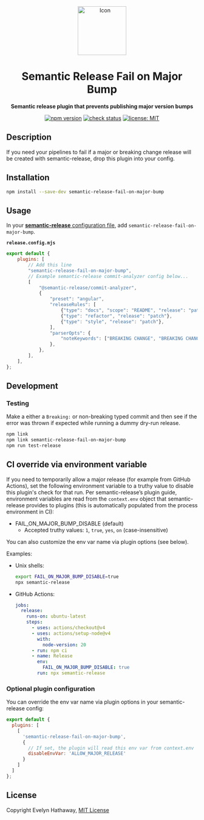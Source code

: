 <div align="center">

<img alt="Icon" width="128" height="128" align="center" src=".github/icon.png"/>

# Semantic Release Fail on Major Bump

**Semantic release plugin that prevents publishing major version bumps**

[![npm version](https://badgen.net/npm/v/semantic-release-fail-on-major-bump?icon=npm)](https://www.npmjs.com/package/semantic-release-fail-on-major-bump)
[![check status](https://badgen.net/github/checks/evelynhathaway/semantic-release-fail-on-major-bump/main?icon=github)](https://github.com/evelynhathaway/semantic-release-fail-on-major-bump/actions)
[![license: MIT](https://badgen.net/badge/license/MIT/blue)](/LICENSE)

</div>

## Description

If you need your pipelines to fail if a major or breaking change release will be created with semantic-release, drop this plugin into your config.

## Installation

```bash
npm install --save-dev semantic-release-fail-on-major-bump
```

## Usage

In your [**semantic-release** configuration file](https://semantic-release.gitbook.io/semantic-release/usage/configuration#configuration-file), add `semantic-release-fail-on-major-bump`.

**`release.config.mjs`**

```js
export default {
	plugins: [
		// Add this line
		"semantic-release-fail-on-major-bump",
		// Example semantic-release commit-analyzer config below...
		[
			"@semantic-release/commit-analyzer",
			{
				"preset": "angular",
				"releaseRules": [
					{"type": "docs", "scope": "README", "release": "patch"},
					{"type": "refactor", "release": "patch"},
					{"type": "style", "release": "patch"},
				],
				"parserOpts": {
					"noteKeywords": ["BREAKING CHANGE", "BREAKING CHANGES"],
				},
			},
		],
	],
};
```

## Development

### Testing

Make a either a `Breaking:` or non-breaking typed commit and then see if the error was thrown if expected while running
 a dummy dry-run release.

```bash
npm link
npm link semantic-release-fail-on-major-bump
npm run test-release
```

## CI override via environment variable

If you need to temporarily allow a major release (for example from GitHub Actions), set the following environment variable to a truthy value to disable this plugin's check for that run. Per semantic-release’s plugin guide, environment variables are read from the `context.env` object that semantic-release provides to plugins (this is automatically populated from the process environment in CI):

- FAIL_ON_MAJOR_BUMP_DISABLE (default)
  - Accepted truthy values: `1`, `true`, `yes`, `on` (case-insensitive)

You can also customize the env var name via plugin options (see below).

Examples:

- Unix shells:
  ```bash
  export FAIL_ON_MAJOR_BUMP_DISABLE=true
  npx semantic-release
  ```

- GitHub Actions:
  ```yaml
  jobs:
    release:
      runs-on: ubuntu-latest
      steps:
        - uses: actions/checkout@v4
        - uses: actions/setup-node@v4
          with:
            node-version: 20
        - run: npm ci
        - name: Release
          env:
            FAIL_ON_MAJOR_BUMP_DISABLE: true
          run: npx semantic-release
  ```

### Optional plugin configuration

You can override the env var name via plugin options in your semantic-release config:

```js
export default {
  plugins: [
    [
      'semantic-release-fail-on-major-bump',
      {
        // If set, the plugin will read this env var from context.env
        disableEnvVar: 'ALLOW_MAJOR_RELEASE'
      }
    ]
  ]
};
```

## License

Copyright Evelyn Hathaway, [MIT License](/LICENSE)
